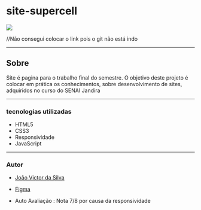 # site-supercell

![](./img/site.PNG)

//Não consegui colocar o link pois o git não está indo

---
## Sobre
Site é pagina para o trabalho final do semestre.
O objetivo deste projeto é colocar em prática os conhecimentos, sobre desenvolvimento de sites, adquiridos no curso do SENAI Jandira 


---
### tecnologias utilizadas
- HTML5
- CSS3
- Responsividade
- JavaScript

---
### Autor 
- [João Victor da Silva](https://github.com/Ratinho253) 

- [Figma](https://www.figma.com/file/W2rtrGVNqsK48h4yoqPleN/Untitled?node-id=215%3A7&t=Zc8ps83QdY0mwKqE-0) 

- Auto Avaliação : Nota 7/8 por causa da responsividade  



